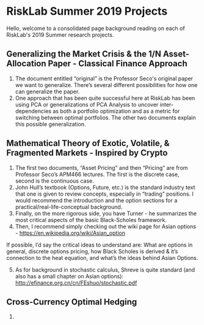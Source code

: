# RiskLab Summer 2019 Projects

Hello, welcome to a consolidated page background reading on each of RiskLab's 2019 Summer research projects.

## Generalizing the Market Crisis & the 1/N Asset-Allocation Paper - Classical Finance Approach

1. The document entitled “original” is the Professor Seco's original paper we want to generalize. There’s several different possibilities for how one can generalize the paper. 
2. One approach that has been quite successful here at RiskLab has been using PCA or generalizations of PCA Analysis to uncover inter-dependencies as both a portfolio optimization and as a metric for switching between optimal portfolios. The other two documents explain this possible generalization.

## Mathematical Theory of Exotic, Volatile, & Fragmented Markets - Inspired by Crypto 

1. The first two documents, “Asset Pricing” and then “Pricing” are from Professor Seco’s APM466 lectures. The first is the discrete case, second is the continuous case. 
2. John Hull’s textbook (Options, Future, etc.) is the standard industry text that one is given to review concepts, especially in “trading” positions. I would recommend the introduction and the option sections for a practical/real-life-conceptual background.
3. Finally, on the more rigorous side, you have Turner - he summarizes the most critical aspects of the basic Black-Scholes framework.
4. Then, I recommend simply checking out the wiki page for Asian options - https://en.wikipedia.org/wiki/Asian_option

If possible, I’d say the critical ideas to understand are: What are options in general, discrete options pricing, how Black Scholes is derived & it’s connection to the heat equation, and what’s the ideas behind Asian Options.

5. As for background in stochastic calculus, Shreve is quite standard (and also has a small chapter on Asian options): http://efinance.org.cn/cn/FEshuo/stochastic.pdf

## Cross-Currency Optimal Hedging

1. 
